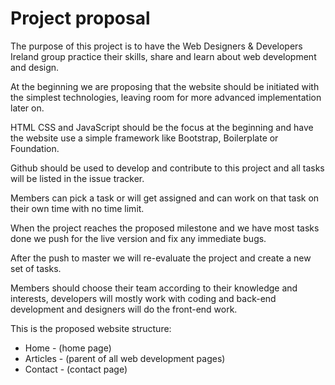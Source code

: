 # Project proposal

The purpose of this project is to have the Web Designers & Developers Ireland group practice their skills, share and learn about web development and design.

At the beginning we are proposing that the website should be initiated with the simplest technologies, leaving room for more advanced implementation later on.

HTML CSS and JavaScript should be the focus at the beginning and have the website use a simple framework like Bootstrap, Boilerplate or Foundation.

Github should be used to develop and contribute to this project and all tasks will be listed in the issue tracker.

Members can pick a task or will get assigned and can work on that task on their own time with no time limit.

When the project reaches the proposed milestone and we have most tasks done we push for the live version and fix any immediate bugs.

After the push to master we will re-evaluate the project and create a new set of tasks.

Members should choose their team according to their knowledge and interests, developers will mostly work with coding and back-end development and designers will do the front-end work.

This is the proposed website structure:

- Home - (home page)
- Articles - (parent of all web development pages)
- Contact - (contact page)
